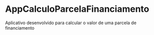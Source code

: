 # AppCalculoParcelaFinanciamento
Aplicativo desenvolvido para calcular o valor de uma parcela de financiamento
